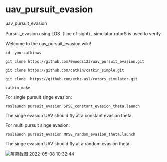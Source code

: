 # uav_pursuit_evasion
uav_pursuit_evasion


Pursuit_evasion using LOS（line of sight) , simulator rotorS is used to verify.  


Welcome to the uav_pursuit_evasion wiki!



```
cd  yourcatkinws

git clone https://github.com/9woods123/uav_pursuit_evasion.git

git clone https://github.com/catkin/catkin_simple.git

git clone  https://github.com/ethz-asl/rotors_simulator.git

catkin_make
```


For single  pursuit  singe evasion:

` roslaunch pursuit_evasion SPSE_constant_evasion_theta.launch `

The singe evasion UAV should fly at a constant evasion theta.

For multi pursuit  singe evasion:

` roslaunch pursuit_evasion MPSE_random_evasion_theta.launch `

The singe evasion UAV should fly at a random evasion theta.

![屏幕截图 2022-05-08 10:32:44](https://user-images.githubusercontent.com/78521063/178106848-e0b4f2d4-1a7a-4977-abc3-b545c6422018.png)
